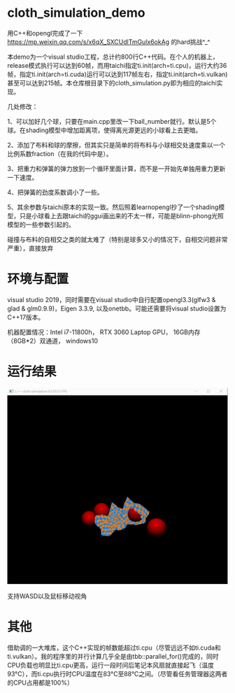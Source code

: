 # cloth_simulation_demo
用C++和opengl完成了一下 https://mp.weixin.qq.com/s/x6qX_SXCUdlTmGulx6okAg 的hard挑战^_^

本demo为一个visual studio工程，总计约800行C++代码。在个人的机器上，release模式执行可以达到60帧，而用taichi指定ti.init(arch=ti.cpu)，运行大约36帧，指定ti.init(arch=ti.cuda)运行可以达到117帧左右，指定ti.init(arch=ti.vulkan)甚至可以达到215帧。本仓库根目录下的cloth_simulation.py即为相应的taichi实现。

几处修改：

1、可以加好几个球，只要在main.cpp里改一下ball_number就行。默认是5个球。在shading模型中增加距离项，使得离光源更远的小球看上去更暗。

2、添加了布料和球的摩擦，但其实只是简单的将布料与小球相交处速度乘以一个比例系数fraction（在我的代码中是）。

3、把重力和弹簧的弹力放到一个循环里面计算，而不是一开始先单独用重力更新一下速度。

4、把弹簧的劲度系数调小了一些。

5、其余参数与taichi原本的实现一致。然后照着learnopengl抄了一个shading模型，只是小球看上去跟taichi的ggui画出来的不太一样，可能是blinn-phong光照模型的一些参数引起的。

碰撞与布料的自相交之类的就太难了（特别是球多又小的情况下，自相交问题非常严重），直接放弃

# 环境与配置
visual studio 2019，同时需要在visual studio中自行配置opengl3.3(glfw3 & glad & glm0.9.9)，Eigen 3.3.9, 以及onetbb。可能还需要将visual studio设置为C++17版本。

机器配置情况：Intel i7-11800h， RTX 3060 Laptop GPU， 16GB内存（8GB*2）双通道， windows10

# 运行结果
![image](https://github.com/tlcui/cloth_simulation_demo/blob/master/results.gif)

支持WASD以及鼠标移动视角

# 其他
借助调的一大堆库，这个C++实现的帧数能超过ti.cpu（尽管远远不如ti.cuda和ti.vulkan）。我的程序里的并行计算几乎全是由tbb::parallel_for()完成的，同时CPU负载也明显比ti.cpu更高，运行一段时间后笔记本风扇就直接起飞（温度93°C），而ti.cpu执行时CPU温度在83°C至88°C之间。（尽管看任务管理器这两者的CPU占用都是100%）

